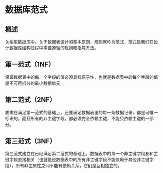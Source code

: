# 数据库范式

## 概述
关系型数据库中，关于数据表设计的基本原则，规则就称为范式，范式是我们在设计数据库结构过程中需要遵循的规则和指导方法。

## 第一范式（1NF）
保证数据表中的每一个字段的值必须具有原子性，也就是数据表中的每个字段的值是不可再拆分的最小数据单元

## 第二范式（2NF）
要求在满足第一范式的基础上，还要满足数据表里的每一条数据记录，都是可唯一标识的，而且所有的非主键字段，都必须完全依赖主键，不能只依赖主键的一部分。

## 第三范式（3NF）
第三范式建立在已经满足第二范式的基础上，数据表中的每一个非主键字段都和主键字段直接相关（也就是说数据表中的所有非主键字段不能依赖于其他非主键字段），所有非主属性之间不能有依赖关系，它们是互相独立的。